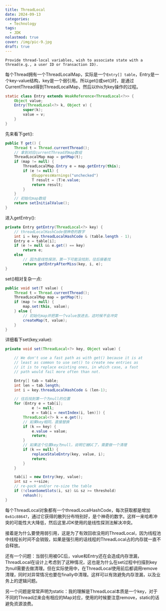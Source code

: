 ```yaml
---
title: ThreadLocal
date: 2024-09-13
categories:
  - Technology
tags:
  - JDK
nolastmod: true
cover: /img/pic-9.jpg
draft: true
---
```

`Provide thread-local variables, wish to associate state with a thread(e.g., a user ID or Transaction ID).`

每个Thread拥有一个ThreadLocalMap，实际是一个`Entry[] table`，Entry是一个key-value结构，key是一个弱引用。所以get()或set()时，是通过CurrentThread得到ThreadLocalMap，然后以this为key操作的过程。
```java
static class Entry extends WeakReference<ThreadLocal<?>> {
    Object value;
    Entry(ThreadLocal<?> k, Object v) {
        super(k);
        value = v;
    }
}
```
先来看下get():
```java
public T get() {
    Thread t = Thread.currentThread();
    // 拿到对应currentThread的map数组
    ThreadLocalMap map = getMap(t);
    if (map != null) {
        ThreadLocalMap.Entry e = map.getEntry(this);
        if (e != null) {
            @SuppressWarnings("unchecked")
            T result = (T)e.value;
            return result;
        }
    }
    // 初始化map数组
    return setInitialValue();
}
```
进入getEntry():
```java
private Entry getEntry(ThreadLocal<?> key) {
    // threadLocalHashCode很神奇的数字
    int i = key.threadLocalHashCode & (table.length - 1);
    Entry e = table[i];
    if (e != null && e.get() == key)
        return e;
    else
        // 因为是线性探测，第一下可能没找到，往后接着找
        return getEntryAfterMiss(key, i, e);
}
```
set()相对复杂一点:
```java
public void set(T value) {
    Thread t = Thread.currentThread();
    ThreadLocalMap map = getMap(t);
    if (map != null) {
        map.set(this, value);
    } else {
        // 初始化map并把第一个value放进去，这时候不会冲突
        createMap(t, value);
    }
}
```
详细看下set(key,value):
```java
private void set(ThreadLocal<?> key, Object value) {

    // We don't use a fast path as with get() because it is at
    // least as common to use set() to create new entries as
    // it is to replace existing ones, in which case, a fast
    // path would fail more often than not.

    Entry[] tab = table;
    int len = tab.length;
    int i = key.threadLocalHashCode & (len-1);

    // 往后找到第一个为null的位置
    for (Entry e = tab[i];
            e != null;
            e = tab[i = nextIndex(i, len)]) {
        ThreadLocal<?> k = e.get();
        // 如果key相同，直接替换
        if (k == key) {
            e.value = value;
            return;
        }
        // 如果这个位置key为null，说明它被GC了，需要做一个清理
        if (k == null) {
            replaceStaleEntry(key, value, i);
            return;
        }
    }

    tab[i] = new Entry(key, value);
    int sz = ++size;
    // re-pack and/or re-size the table
    if (!cleanSomeSlots(i, sz) && sz >= threshold)
        rehash();
}
```
每个ThreadLocal对象都有一个threadLocalHashCode，每次获取都是增加`0x61c88647`，通过它获得的散列分布特别好，是个神奇的数字。这样一来哈希冲突的可能性大大降低，然后这里JDK使用的是线性探测法解决冲突。

接着是为什么要使用弱引用，这是为了有效回收没用的ThreadLocal，因为线程池中线程长时间不会销毁，如果是强引用的话线程的ThreadLocal占的内存就一直不会释放。

还有一个问题：当弱引用被GC后，value和Entry还在会造成内存泄漏，ThreadLocal在设计上考虑到了这种情况，这也是为什么在set过程中扫描到key为null需要去做清理。但在实际使用中，在ThreadLocal使用前后都调用remove清理，同时对异常情况也要在finally中清理。这样可以有效避免内存泄漏，以及业务上的逻辑问题。

另一个问题是常常声明为static：我的理解是ThreadLocal本质是一个key，对于不同的Thread过来会有相应的Map对应，使用的时候要注意remove，static的话避免资源浪费。